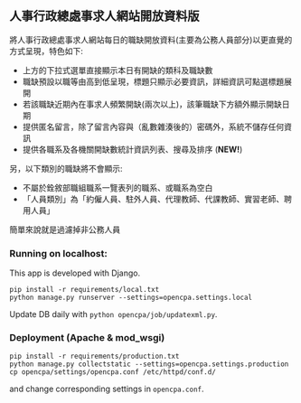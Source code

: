 人事行政總處事求人網站開放資料版
---
將人事行政總處事求人網站每日的職缺開放資料(主要為公務人員部分)以更直覺的方式呈現，特色如下:

 - 上方的下拉式選單直接顯示本日有開缺的類科及職缺數
 - 職缺預設以職等由高到低呈現，標題只顯示必要資訊，詳細資訊可點選標題展開
 - 若該職缺近期內在事求人頻繁開缺(兩次以上)，該筆職缺下方額外顯示開缺日期
 - 提供匿名留言，除了留言內容與（亂數雜湊後的）密碼外，系統不儲存任何資訊
 - 提供各職系及各機關開缺數統計資訊列表、搜尋及排序 (**NEW!**)

另，以下類別的職缺將不會顯示:

 - 不屬於銓敘部職組職系一覽表列的職系、或職系為空白
 - 「人員類別」為「約僱人員、駐外人員、代理教師、代課教師、實習老師、聘用人員」

簡單來說就是過濾掉非公務人員

### Running on localhost:
This app is developed with Django.
```
pip install -r requirements/local.txt
python manage.py runserver --settings=opencpa.settings.local
```
Update DB daily with `python opencpa/job/updatexml.py`.
### Deployment (Apache & mod_wsgi)
```
pip install -r requirements/production.txt
python manage.py collectstatic --settings=opencpa.settings.production
cp opencpa/settings/opencpa.conf /etc/httpd/conf.d/
```
and change corresponding settings in `opencpa.conf`.
